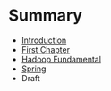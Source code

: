 # Summary

* [Introduction](README.md)
* [First Chapter](chapter1.md)
* [Hadoop Fundamental](hadoop_fundamental.md)
* [Spring](spring.md)
* Draft


